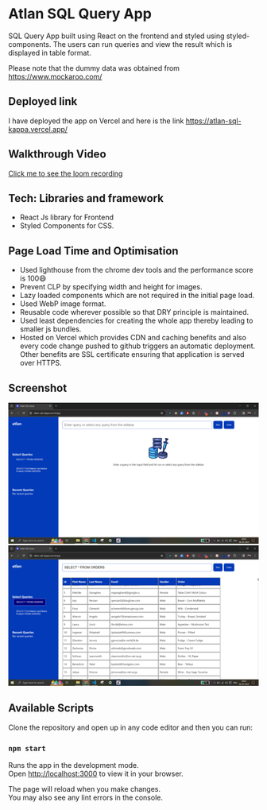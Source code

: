 # Atlan SQL Query App

SQL Query App built using React on the frontend and styled using styled-components. The users can run queries and view the result which is displayed in table format.

Please note that the dummy data was obtained from https://www.mockaroo.com/

## Deployed link

I have deployed the app on Vercel and here is the link
https://atlan-sql-kappa.vercel.app/

## Walkthrough Video

[Click me to see the loom recording](https://www.loom.com/share/6d90051669b543c58baa0352f0329c02?sid=bd2c7d3f-bed5-4447-a073-49ebdc17c2e7)

## Tech: Libraries and framework

- React Js library for Frontend
- Styled Components for CSS.

## Page Load Time and Optimisation

- Used lighthouse from the chrome dev tools and the performance score is 100😄
- Prevent CLP by specifying width and height for images.
- Lazy loaded components which are not required in the initial page load.
- Used WebP image format.
- Reusable code wherever possible so that DRY principle is maintained.
- Used least dependencies for creating the whole app thereby leading to smaller js bundles.
- Hosted on Vercel which provides CDN and caching benefits and also every code change pushed to github triggers an automatic deployment. Other benefits are SSL certificate ensuring that application is served over HTTPS.

## Screenshot

![Screenshot of SQL Query app](/images/sql-query-app-1.png)
![Screenshot of SQL Query app](/images/sql-query-app-2.png)

## Available Scripts

Clone the repository and open up in any code editor and then you can run:

### `npm start`

Runs the app in the development mode.\
Open [http://localhost:3000](http://localhost:3000) to view it in your browser.

The page will reload when you make changes.\
You may also see any lint errors in the console.
